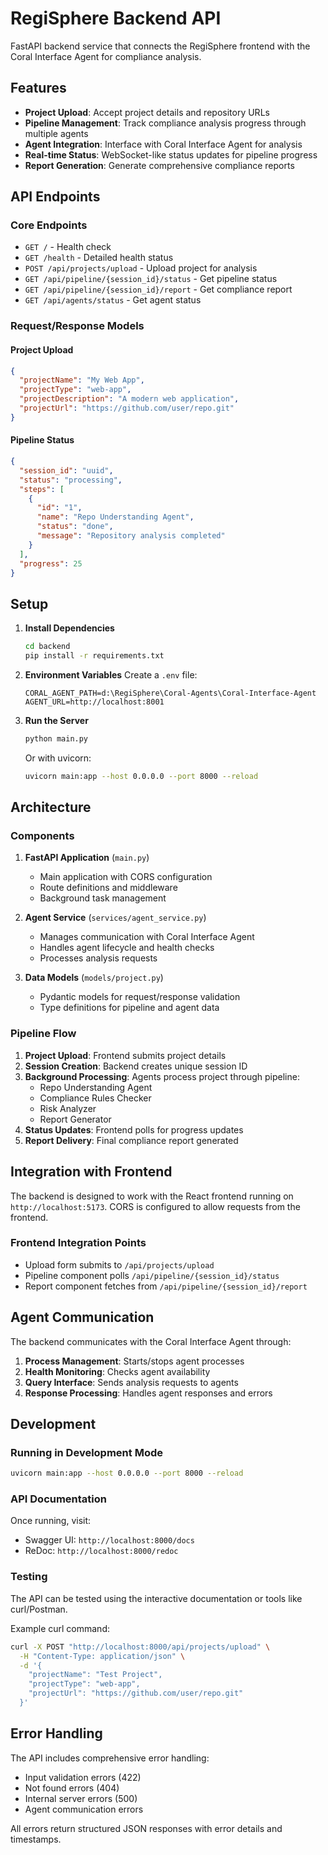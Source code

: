 # RegiSphere Backend API

FastAPI backend service that connects the RegiSphere frontend with the Coral Interface Agent for compliance analysis.

## Features

- **Project Upload**: Accept project details and repository URLs
- **Pipeline Management**: Track compliance analysis progress through multiple agents
- **Agent Integration**: Interface with Coral Interface Agent for analysis
- **Real-time Status**: WebSocket-like status updates for pipeline progress
- **Report Generation**: Generate comprehensive compliance reports

## API Endpoints

### Core Endpoints

- `GET /` - Health check
- `GET /health` - Detailed health status
- `POST /api/projects/upload` - Upload project for analysis
- `GET /api/pipeline/{session_id}/status` - Get pipeline status
- `GET /api/pipeline/{session_id}/report` - Get compliance report
- `GET /api/agents/status` - Get agent status

### Request/Response Models

#### Project Upload
```json
{
  "projectName": "My Web App",
  "projectType": "web-app",
  "projectDescription": "A modern web application",
  "projectUrl": "https://github.com/user/repo.git"
}
```

#### Pipeline Status
```json
{
  "session_id": "uuid",
  "status": "processing",
  "steps": [
    {
      "id": "1",
      "name": "Repo Understanding Agent",
      "status": "done",
      "message": "Repository analysis completed"
    }
  ],
  "progress": 25
}
```

## Setup

1. **Install Dependencies**
   ```bash
   cd backend
   pip install -r requirements.txt
   ```

2. **Environment Variables**
   Create a `.env` file:
   ```
   CORAL_AGENT_PATH=d:\RegiSphere\Coral-Agents\Coral-Interface-Agent
   AGENT_URL=http://localhost:8001
   ```

3. **Run the Server**
   ```bash
   python main.py
   ```
   
   Or with uvicorn:
   ```bash
   uvicorn main:app --host 0.0.0.0 --port 8000 --reload
   ```

## Architecture

### Components

1. **FastAPI Application** (`main.py`)
   - Main application with CORS configuration
   - Route definitions and middleware
   - Background task management

2. **Agent Service** (`services/agent_service.py`)
   - Manages communication with Coral Interface Agent
   - Handles agent lifecycle and health checks
   - Processes analysis requests

3. **Data Models** (`models/project.py`)
   - Pydantic models for request/response validation
   - Type definitions for pipeline and agent data

### Pipeline Flow

1. **Project Upload**: Frontend submits project details
2. **Session Creation**: Backend creates unique session ID
3. **Background Processing**: Agents process project through pipeline:
   - Repo Understanding Agent
   - Compliance Rules Checker
   - Risk Analyzer
   - Report Generator
4. **Status Updates**: Frontend polls for progress updates
5. **Report Delivery**: Final compliance report generated

## Integration with Frontend

The backend is designed to work with the React frontend running on `http://localhost:5173`. CORS is configured to allow requests from the frontend.

### Frontend Integration Points

- Upload form submits to `/api/projects/upload`
- Pipeline component polls `/api/pipeline/{session_id}/status`
- Report component fetches from `/api/pipeline/{session_id}/report`

## Agent Communication

The backend communicates with the Coral Interface Agent through:

1. **Process Management**: Starts/stops agent processes
2. **Health Monitoring**: Checks agent availability
3. **Query Interface**: Sends analysis requests to agents
4. **Response Processing**: Handles agent responses and errors

## Development

### Running in Development Mode

```bash
uvicorn main:app --host 0.0.0.0 --port 8000 --reload
```

### API Documentation

Once running, visit:
- Swagger UI: `http://localhost:8000/docs`
- ReDoc: `http://localhost:8000/redoc`

### Testing

The API can be tested using the interactive documentation or tools like curl/Postman.

Example curl command:
```bash
curl -X POST "http://localhost:8000/api/projects/upload" \
  -H "Content-Type: application/json" \
  -d '{
    "projectName": "Test Project",
    "projectType": "web-app",
    "projectUrl": "https://github.com/user/repo.git"
  }'
```

## Error Handling

The API includes comprehensive error handling:
- Input validation errors (422)
- Not found errors (404)
- Internal server errors (500)
- Agent communication errors

All errors return structured JSON responses with error details and timestamps.